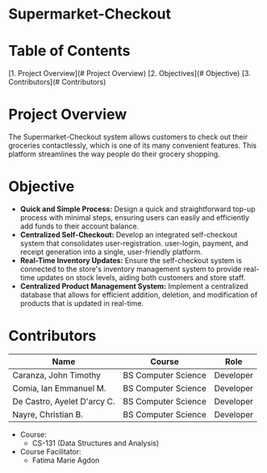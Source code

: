 # Supermarket-Checkout

# Table of Contents
[1. Project Overview](# Project Overview)
[2. Objectives](# Objective)
[3. Contributors](# Contributors)

# Project Overview
The Supermarket-Checkout system allows customers to check out their groceries contactlessly, which is one of its many convenient features. This platform streamlines the way people do their grocery shopping.

# Objective
- **Quick and Simple Process:** Design a quick and straightforward top-up process with minimal steps, ensuring users can easily and efficiently add funds to their account balance.
- **Centralized Self-Checkout:** Develop an integrated self-checkout system that consolidates user-registration. user-login, payment, and receipt generation into a single, user-friendly platform.
- **Real-Time Inventory Updates:** Ensure the self-checkout system is connected to the store's inventory management system to provide real-time updates on stock levels, aiding both customers and store staff.
- **Centralized Product Management System:** Implement a centralized database that allows for efficient addition, deletion, and modification of products that is updated in real-time.

# Contributors
|      Name     |     Course    |    Role    |
| ------------- | ------------- | ---------- |
| Caranza, John Timothy | BS Computer Science | Developer |
| Comia, Ian Emmanuel M. | BS Computer Science | Developer |
| De Castro, Ayelet D'arcy C. | BS Computer Science | Developer |
| Nayre, Christian B. | BS Computer Science | Developer |

- Course:
  - CS-131 (Data Structures and Analysis)
- Course Facilitator:
  - Fatima Marie Agdon   
